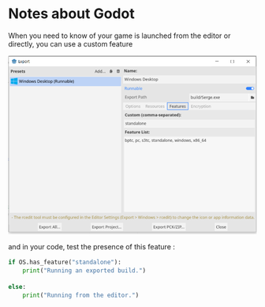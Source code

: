 # Notes about Godot

When you need to know of your game is launched from the editor or directly, you can use a custom feature

![alt text](images/godot_export_custom_feature.png)


and in your code, test the presence of this feature :

``` python
if OS.has_feature("standalone"):
    print("Running an exported build.")
    
else:
    print("Running from the editor.")    
```

